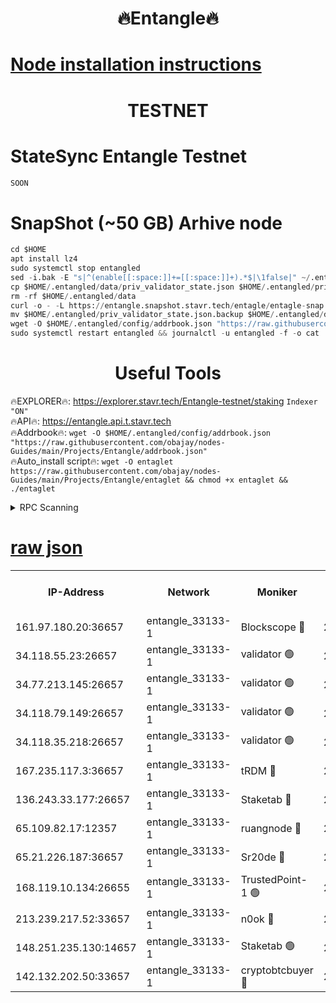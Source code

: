 <h1 align="center"> 🔥Entangle🔥</h1>

[Node installation instructions](https://github.com/obajay/nodes-Guides/tree/main/Projects/Entangle)
=

<h1 align="center"> TESTNET</h1>

# StateSync Entangle Testnet
```python
SOON
```
# SnapShot (~50 GB) Arhive node
```python
cd $HOME
apt install lz4
sudo systemctl stop entangled
sed -i.bak -E "s|^(enable[[:space:]]+=[[:space:]]+).*$|\1false|" ~/.entangled/config/config.toml
cp $HOME/.entangled/data/priv_validator_state.json $HOME/.entangled/priv_validator_state.json.backup
rm -rf $HOME/.entangled/data
curl -o - -L https://entangle.snapshot.stavr.tech/entagle/entagle-snap.tar.lz4 | lz4 -c -d - | tar -x -C $HOME/.entangled --strip-components 2
mv $HOME/.entangled/priv_validator_state.json.backup $HOME/.entangled/data/priv_validator_state.json
wget -O $HOME/.entangled/config/addrbook.json "https://raw.githubusercontent.com/obajay/nodes-Guides/main/Projects/Entangle/addrbook.json"
sudo systemctl restart entangled && journalctl -u entangled -f -o cat
```
 <h1 align="center"> Useful Tools</h1>
 
🔥EXPLORER🔥: https://explorer.stavr.tech/Entangle-testnet/staking        `Indexer "ON"` \
🔥API🔥:      https://entangle.api.t.stavr.tech \
🔥Addrbook🔥: ```wget -O $HOME/.entangled/config/addrbook.json "https://raw.githubusercontent.com/obajay/nodes-Guides/main/Projects/Entangle/addrbook.json"``` \
🔥Auto_install script🔥:  `wget -O entaglet https://raw.githubusercontent.com/obajay/nodes-Guides/main/Projects/Entangle/entaglet && chmod +x entaglet && ./entaglet`


<details>
<summary>RPC Scanning</summary>

<h2 align="center"> We scan nodes in real time every 4 hours. And we provide the final result of RPC endpoints.
We cannot influence the operation of these nodes in any way. </h2>


```python
If Voting Power is higher than 0 --> then the Node is a validator of the network and may be subject to attack and be a potential threat to the chain.
```
```python
We marked such validators with a red symbol
```

</details>

[raw json](https://rpc-check.entangt.stavr.tech/entangt/rpc-entangt-result.json)
=


<table><tr><th>IP-Address</th><th>Network</th><th>Moniker</th><th>Latest Block Height</th><th>Earliest Block Height</th><th>Catching Up</th><th>Tx Index</th><th>Voting Power</th><th>Scan Time</th></tr><tr><td>161.97.180.20:36657</td><td>entangle_33133-1</td><td>Blockscope 🔴</td><td>2709032</td><td>1</td><td>False</td><td>off</td><td>309760544247204</td><td>2024-03-19T09:43:16.062371088UTC</td></tr><tr><td>34.118.55.23:26657</td><td>entangle_33133-1</td><td>validator 🟢</td><td>2709032</td><td>1</td><td>False</td><td>on</td><td>0</td><td>2024-03-19T09:43:18.767111703UTC</td></tr><tr><td>34.77.213.145:26657</td><td>entangle_33133-1</td><td>validator 🟢</td><td>2709033</td><td>1</td><td>False</td><td>on</td><td>0</td><td>2024-03-19T09:43:21.101384951UTC</td></tr><tr><td>34.118.79.149:26657</td><td>entangle_33133-1</td><td>validator 🟢</td><td>2709036</td><td>1</td><td>False</td><td>on</td><td>0</td><td>2024-03-19T09:43:38.112494540UTC</td></tr><tr><td>34.118.35.218:26657</td><td>entangle_33133-1</td><td>validator 🟢</td><td>2622113</td><td>1</td><td>False</td><td>on</td><td>0</td><td>2024-03-19T09:43:42.474150757UTC</td></tr><tr><td>167.235.117.3:36657</td><td>entangle_33133-1</td><td>tRDM 🔴</td><td>2709036</td><td>1</td><td>False</td><td>on</td><td>216776925020225</td><td>2024-03-19T09:43:42.790704440UTC</td></tr><tr><td>136.243.33.177:26657</td><td>entangle_33133-1</td><td>Staketab 🔴</td><td>2709035</td><td>660001</td><td>False</td><td>on</td><td>181152470618817</td><td>2024-03-19T09:43:29.469205483UTC</td></tr><tr><td>65.109.82.17:12357</td><td>entangle_33133-1</td><td>ruangnode 🔴</td><td>2709032</td><td>1312001</td><td>False</td><td>off</td><td>661262305895222</td><td>2024-03-19T09:43:16.400311227UTC</td></tr><tr><td>65.21.226.187:36657</td><td>entangle_33133-1</td><td>Sr20de 🔴</td><td>2709032</td><td>2049001</td><td>False</td><td>off</td><td>29534655065001</td><td>2024-03-19T09:43:13.545943814UTC</td></tr><tr><td>168.119.10.134:26655</td><td>entangle_33133-1</td><td>TrustedPoint-1 🟢</td><td>2709036</td><td>2268001</td><td>False</td><td>off</td><td>0</td><td>2024-03-19T09:43:42.994779791UTC</td></tr><tr><td>213.239.217.52:33657</td><td>entangle_33133-1</td><td>n0ok 🔴</td><td>2709035</td><td>2609035</td><td>False</td><td>off</td><td>46611081777498279</td><td>2024-03-19T09:43:35.772015638UTC</td></tr><tr><td>148.251.235.130:14657</td><td>entangle_33133-1</td><td>Staketab 🟢</td><td>2709032</td><td>2617001</td><td>False</td><td>off</td><td>0</td><td>2024-03-19T09:43:13.245589600UTC</td></tr><tr><td>142.132.202.50:33657</td><td>entangle_33133-1</td><td>cryptobtcbuyer 🔴</td><td>2709032</td><td>2619001</td><td>False</td><td>off</td><td>38886577247155343</td><td>2024-03-19T09:43:15.804390339UTC</td></tr></table>
